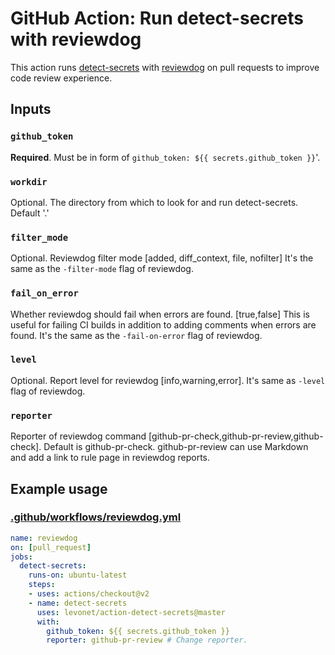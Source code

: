 # GitHub Action: Run detect-secrets with reviewdog

This action runs [detect-secrets](https://github.com/Yelp/detect-secrets) with
[reviewdog](https://github.com/reviewdog/reviewdog) on pull requests to improve
code review experience.

## Inputs

### `github_token`

**Required**. Must be in form of `github_token: ${{ secrets.github_token }}`'.

### `workdir`

Optional. The directory from which to look for and run detect-secrets. Default '.'

### `filter_mode`

Optional. Reviewdog filter mode [added, diff_context, file, nofilter]
It's the same as the `-filter-mode` flag of reviewdog.

### `fail_on_error`

Whether reviewdog should fail when errors are found. [true,false]
This is useful for failing CI builds in addition to adding comments when errors are found.
It's the same as the `-fail-on-error` flag of reviewdog.

### `level`

Optional. Report level for reviewdog [info,warning,error].
It's same as `-level` flag of reviewdog.

### `reporter`

Reporter of reviewdog command [github-pr-check,github-pr-review,github-check].
Default is github-pr-check.
github-pr-review can use Markdown and add a link to rule page in reviewdog reports.

## Example usage

### [.github/workflows/reviewdog.yml](.github/workflows/reviewdog.yml)

```yml
name: reviewdog
on: [pull_request]
jobs:
  detect-secrets:
    runs-on: ubuntu-latest
    steps:
    - uses: actions/checkout@v2
    - name: detect-secrets
      uses: levonet/action-detect-secrets@master
      with:
        github_token: ${{ secrets.github_token }}
        reporter: github-pr-review # Change reporter.
```
